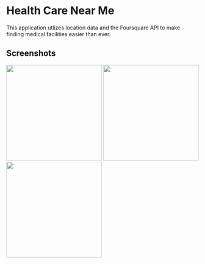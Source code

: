 # Health Care Near Me

This application utlizes location data and the Foursquare API to make finding medical facilities easier than ever.

## Screenshots
<img src="https://i.imgur.com/KBvMaa7.png" width=250> <img src="https://imgur.com/LUjW45N.png" width=250> <img src="https://imgur.com/a4kKZ9R.png" width=250>

